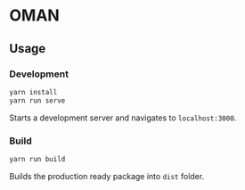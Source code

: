 # OMAN

## Usage

### Development

```bash
yarn install
yarn run serve
```

Starts a development server and navigates to `localhost:3000`.

### Build

```bash
yarn run build
```

Builds the production ready package into `dist` folder.
